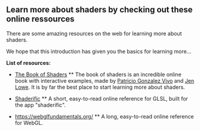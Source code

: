 ## Learn more about shaders by checking out these online ressources

There are some amazing resources on the web for learning more about shaders.

We hope that this introduction has given you the basics for learning more…

**List of resources:**

* [The Book of Shaders](https://thebookofshaders.com)
** The book of shaders is an incredible online book with interactive examples, made by [Patricio Gonzalez Vivo](http://patriciogonzalezvivo.com/) and [Jen Lowe](http://jenlowe.net/). It is by far the best place to start learning more about shaders.

* [Shaderific](http://www.shaderific.com/glsl)
** A short, easy-to-read online reference for GLSL, built for the app "shaderific". 

* https://webglfundamentals.org/
** A long, easy-to-read online reference for WebGL.

# 
